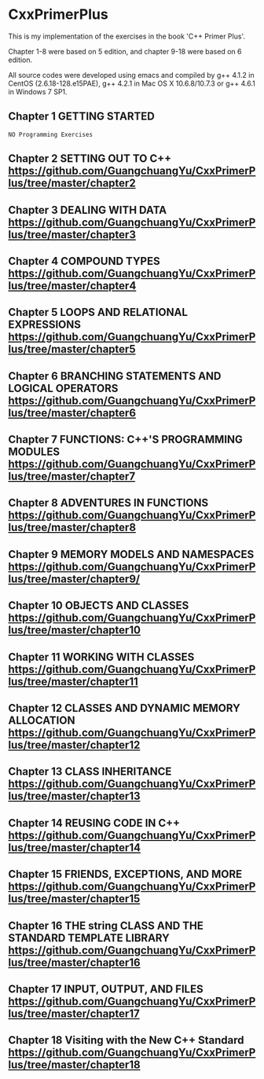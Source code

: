 # CxxPrimerPlus

This is my implementation of the exercises in the book 'C++ Primer Plus'.

Chapter 1-8 were based on 5 edition, and chapter 9-18 were based on 6 edition.

All source codes were developed using emacs and compiled by g++ 4.1.2 in CentOS (2.6.18-128.e15PAE), g++ 4.2.1 in Mac OS X 10.6.8/10.7.3 or g++ 4.6.1 in Windows 7 SP1.


## Chapter 1 GETTING STARTED

	NO Programming Exercises

## Chapter 2 SETTING OUT TO C++ <https://github.com/GuangchuangYu/CxxPrimerPlus/tree/master/chapter2>
		
## Chapter 3 DEALING WITH DATA <https://github.com/GuangchuangYu/CxxPrimerPlus/tree/master/chapter3>

## Chapter 4 COMPOUND TYPES <https://github.com/GuangchuangYu/CxxPrimerPlus/tree/master/chapter4>

## Chapter 5 LOOPS AND RELATIONAL EXPRESSIONS <https://github.com/GuangchuangYu/CxxPrimerPlus/tree/master/chapter5>

## Chapter 6 BRANCHING STATEMENTS AND LOGICAL OPERATORS <https://github.com/GuangchuangYu/CxxPrimerPlus/tree/master/chapter6>

## Chapter 7 FUNCTIONS: C++'S PROGRAMMING MODULES <https://github.com/GuangchuangYu/CxxPrimerPlus/tree/master/chapter7>

## Chapter 8 ADVENTURES IN FUNCTIONS <https://github.com/GuangchuangYu/CxxPrimerPlus/tree/master/chapter8>

## Chapter 9 MEMORY MODELS AND NAMESPACES <https://github.com/GuangchuangYu/CxxPrimerPlus/tree/master/chapter9/>

## Chapter 10 OBJECTS AND CLASSES <https://github.com/GuangchuangYu/CxxPrimerPlus/tree/master/chapter10>

## Chapter 11 WORKING WITH CLASSES <https://github.com/GuangchuangYu/CxxPrimerPlus/tree/master/chapter11>

## Chapter 12 CLASSES AND DYNAMIC MEMORY ALLOCATION <https://github.com/GuangchuangYu/CxxPrimerPlus/tree/master/chapter12>

## Chapter 13 CLASS INHERITANCE <https://github.com/GuangchuangYu/CxxPrimerPlus/tree/master/chapter13>

## Chapter 14 REUSING CODE IN C++ <https://github.com/GuangchuangYu/CxxPrimerPlus/tree/master/chapter14>

## Chapter 15 FRIENDS, EXCEPTIONS, AND MORE <https://github.com/GuangchuangYu/CxxPrimerPlus/tree/master/chapter15>

## Chapter 16 THE string CLASS AND THE STANDARD TEMPLATE LIBRARY <https://github.com/GuangchuangYu/CxxPrimerPlus/tree/master/chapter16>

## Chapter 17 INPUT, OUTPUT, AND FILES <https://github.com/GuangchuangYu/CxxPrimerPlus/tree/master/chapter17>
			
## Chapter 18 Visiting with the New C++ Standard <https://github.com/GuangchuangYu/CxxPrimerPlus/tree/master/chapter18>